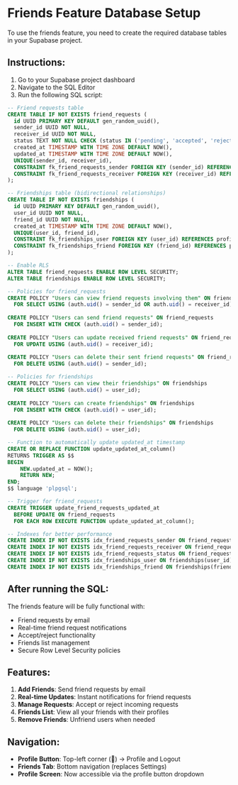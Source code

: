 # Friends Feature Database Setup

To use the friends feature, you need to create the required database tables in your Supabase project.

## Instructions:

1. Go to your Supabase project dashboard
2. Navigate to the SQL Editor
3. Run the following SQL script:

```sql
-- Friend requests table
CREATE TABLE IF NOT EXISTS friend_requests (
  id UUID PRIMARY KEY DEFAULT gen_random_uuid(),
  sender_id UUID NOT NULL,
  receiver_id UUID NOT NULL,
  status TEXT NOT NULL CHECK (status IN ('pending', 'accepted', 'rejected')),
  created_at TIMESTAMP WITH TIME ZONE DEFAULT NOW(),
  updated_at TIMESTAMP WITH TIME ZONE DEFAULT NOW(),
  UNIQUE(sender_id, receiver_id),
  CONSTRAINT fk_friend_requests_sender FOREIGN KEY (sender_id) REFERENCES profiles(id) ON DELETE CASCADE,
  CONSTRAINT fk_friend_requests_receiver FOREIGN KEY (receiver_id) REFERENCES profiles(id) ON DELETE CASCADE
);

-- Friendships table (bidirectional relationships)
CREATE TABLE IF NOT EXISTS friendships (
  id UUID PRIMARY KEY DEFAULT gen_random_uuid(),
  user_id UUID NOT NULL,
  friend_id UUID NOT NULL,
  created_at TIMESTAMP WITH TIME ZONE DEFAULT NOW(),
  UNIQUE(user_id, friend_id),
  CONSTRAINT fk_friendships_user FOREIGN KEY (user_id) REFERENCES profiles(id) ON DELETE CASCADE,
  CONSTRAINT fk_friendships_friend FOREIGN KEY (friend_id) REFERENCES profiles(id) ON DELETE CASCADE
);

-- Enable RLS
ALTER TABLE friend_requests ENABLE ROW LEVEL SECURITY;
ALTER TABLE friendships ENABLE ROW LEVEL SECURITY;

-- Policies for friend_requests
CREATE POLICY "Users can view friend requests involving them" ON friend_requests 
  FOR SELECT USING (auth.uid() = sender_id OR auth.uid() = receiver_id);
  
CREATE POLICY "Users can send friend requests" ON friend_requests 
  FOR INSERT WITH CHECK (auth.uid() = sender_id);
  
CREATE POLICY "Users can update received friend requests" ON friend_requests 
  FOR UPDATE USING (auth.uid() = receiver_id);
  
CREATE POLICY "Users can delete their sent friend requests" ON friend_requests 
  FOR DELETE USING (auth.uid() = sender_id);

-- Policies for friendships
CREATE POLICY "Users can view their friendships" ON friendships 
  FOR SELECT USING (auth.uid() = user_id);
  
CREATE POLICY "Users can create friendships" ON friendships 
  FOR INSERT WITH CHECK (auth.uid() = user_id);
  
CREATE POLICY "Users can delete their friendships" ON friendships 
  FOR DELETE USING (auth.uid() = user_id);

-- Function to automatically update updated_at timestamp
CREATE OR REPLACE FUNCTION update_updated_at_column()
RETURNS TRIGGER AS $$
BEGIN
    NEW.updated_at = NOW();
    RETURN NEW;
END;
$$ language 'plpgsql';

-- Trigger for friend_requests
CREATE TRIGGER update_friend_requests_updated_at 
  BEFORE UPDATE ON friend_requests 
  FOR EACH ROW EXECUTE FUNCTION update_updated_at_column();

-- Indexes for better performance
CREATE INDEX IF NOT EXISTS idx_friend_requests_sender ON friend_requests(sender_id);
CREATE INDEX IF NOT EXISTS idx_friend_requests_receiver ON friend_requests(receiver_id);
CREATE INDEX IF NOT EXISTS idx_friend_requests_status ON friend_requests(status);
CREATE INDEX IF NOT EXISTS idx_friendships_user ON friendships(user_id);
CREATE INDEX IF NOT EXISTS idx_friendships_friend ON friendships(friend_id);
```

## After running the SQL:

The friends feature will be fully functional with:
- Friend requests by email
- Real-time friend request notifications
- Accept/reject functionality
- Friends list management
- Secure Row Level Security policies

## Features:

1. **Add Friends**: Send friend requests by email
2. **Real-time Updates**: Instant notifications for friend requests
3. **Manage Requests**: Accept or reject incoming requests
4. **Friends List**: View all your friends with their profiles
5. **Remove Friends**: Unfriend users when needed

## Navigation:

- **Profile Button**: Top-left corner (👤) → Profile and Logout
- **Friends Tab**: Bottom navigation (replaces Settings)
- **Profile Screen**: Now accessible via the profile button dropdown
